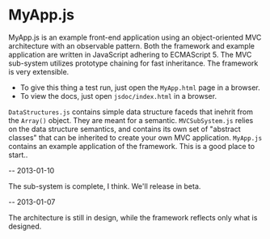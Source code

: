 MyApp.js
=========

MyApp.js is an example front-end application using an object-oriented MVC architecture with an observable pattern. Both the framework and example application are written in JavaScript adhering to ECMAScript 5. The MVC sub-system utilizes prototype chaining for fast inheritance. The framework is very extensible.

* To give this thing a test run, just open the `MyApp.html` page in a browser.
* To view the docs, just open `jsdoc/index.html` in a browser.

`DataStructures.js` contains simple data structure faceds that inehrit from the `Array()` object. They are meant for a semantic.
`MVCSubSystem.js` relies on the data structure semantics, and contains its own set of "abstract classes" that can be inherited to create your own MVC application.
`MyApp.js` contains an example application of the framework. This is a good place to start..

--
2013-01-10

The sub-system is complete, I think. We'll release in beta.

--
2013-01-07

The architecture is still in design, while the framework reflects only what is designed.
